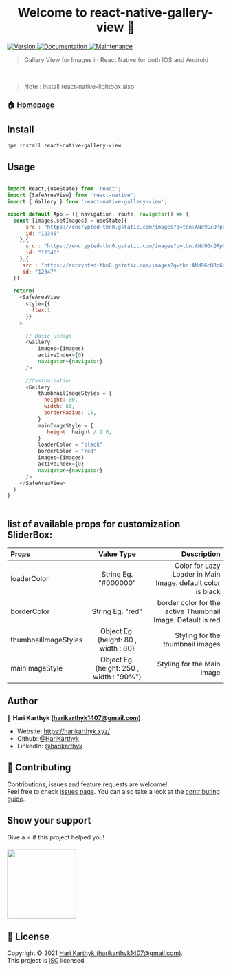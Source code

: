 <h1 align="center">Welcome to react-native-gallery-view 👋</h1>
<p>
  <a href="https://www.npmjs.com/package/react-native-gallery-view" target="_blank">
    <img alt="Version" src="https://img.shields.io/npm/v/react-native-gallery-view.svg">
  </a>
  <a href="https://github.com/Harikarthyk/react-native-gallery-view#readme" target="_blank">
    <img alt="Documentation" src="https://img.shields.io/badge/documentation-yes-brightgreen.svg" />
  </a>
  <a href="https://github.com/Harikarthyk/react-native-gallery-view/graphs/commit-activity" target="_blank">
    <img alt="Maintenance" src="https://img.shields.io/badge/Maintained%3F-yes-green.svg" />
  </a>
<!--   <a href="https://github.com/Harikarthyk/react-native-gallery-view/blob/master/LICENSE" target="_blank"> -->
<!--     <img alt="License: ISC" src="https://img.shields.io/github/license/HariKarthyk/react-native-gallery-view" /> -->
<!--   </a> -->
</p>

> Gallery View for Images in React Native for both IOS and Android 

<br>
 
> Note : Install react-native-lightbox also

### 🏠 [Homepage](https://github.com/Harikarthyk/react-native-gallery-view)

## Install

```sh
npm install react-native-gallery-view
```

## Usage

```javascript

import React,{useState} from 'react';
import {SafeAreaView} from 'react-native';
import { Gallery } from 'react-native-gallery-view';

export default App = ({ navigation, route, navigator}) => {
  const [images,setImages] = useState[{
      src : "https://encrypted-tbn0.gstatic.com/images?q=tbn:ANd9GcQRpGmKrfBFE90_MyomlXre9OJhLyjMvfGm5w&usqp=CAU",
      id: "12345" 
    },{
      src : "https://encrypted-tbn0.gstatic.com/images?q=tbn:ANd9GcQRpGmKrfBFE90_MyomlXre9OJhLyjMvfGm5w&usqp=CAU",
      id: "12346"
    },{
     src : "https://encrypted-tbn0.gstatic.com/images?q=tbn:ANd9GcQRpGmKrfBFE90_MyomlXre9OJhLyjMvfGm5w&usqp=CAU",
     id: "12347"
  }];
  
  return(
    <SafeAreaView
      style={{
        flex:1
      }}
    >
       
      // Basic useage
      <Gallery
          images={images}
          activeIndex={0}
          navigator={navigator}
      />
      
      //Customization
      <Gallery
          thumbnailImageStyles = {
            height: 80,
            width: 80,
            borderRadius: 15,
          }
          mainImageStyle = {
             height: height / 2.6,
          }
          loaderColor = "black",
          borderColor = "red",
          images={images}
          activeIndex={0}
          navigator={navigator}
      />
    </SafeAreaView>
  )
}
  
```

## list of available props for customization SliderBox:

| Props  |  Value Type | Description |
| :------------ |:---------------:| -----:|
| loaderColor    | String Eg. "#000000" | Color for Lazy Loader in Main Image. default color is black  |
| borderColor      | String Eg. "red"        |   border color for the active Thumbnail Image. Default is red |
| thumbnailImageStyles | Object Eg. {height: 80 , width : 80}        |  Styling for the thumbnail images |
| mainImageStyle | Object Eg. {height: 250 , width : "90%"}        |  Styling for the Main image |



## Author

👤 **Hari Karthyk (harikarthyk1407@gmail.com)**

* Website: https://harikarthyk.xyz/
* Github: [@HariKarthyk](https://github.com/HariKarthyk)
* LinkedIn: [@harikarthyk](https://linkedin.com/in/harikarthyk)

## 🤝 Contributing

Contributions, issues and feature requests are welcome!<br />Feel free to check [issues page](https://github.com/Harikarthyk/react-native-gallery-view/issues). You can also take a look at the [contributing guide](https://github.com/Harikarthyk/react-native-gallery-view/blob/master/CONTRIBUTING.md).

## Show your support

Give a ⭐️ if this project helped you!

<a href="https://www.patreon.com/harikarthyk">
  <img src="https://c5.patreon.com/external/logo/become_a_patron_button@2x.png" width="160">
</a>

## 📝 License

Copyright © 2021 [Hari Karthyk (harikarthyk1407@gmail.com)](https://github.com/HariKarthyk).<br />
This project is [ISC](https://github.com/Harikarthyk/react-native-gallery-view/blob/master/LICENSE) licensed.

